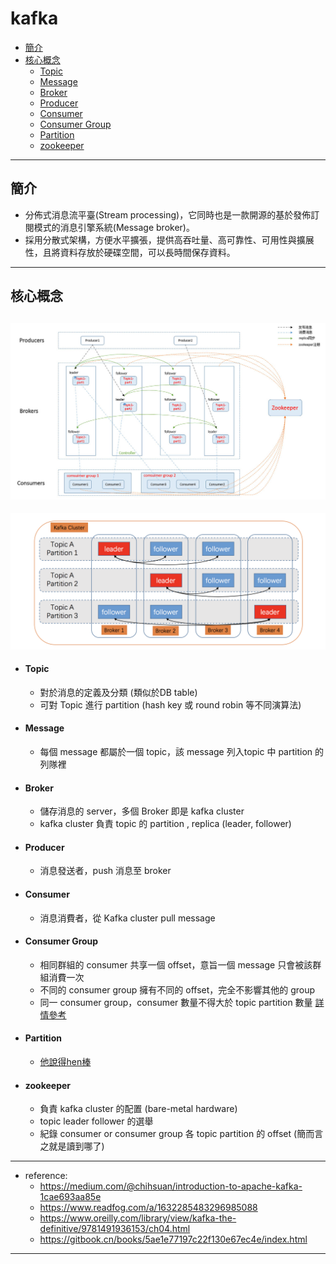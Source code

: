 # kafka
- <a href="#introduction">簡介</a>
- <a href="#concept">核心概念</a>
    - <a href="#topic">Topic</a>
    - <a href="#message">Message</a>
    - <a href="#broker">Broker</a>
    - <a href="#producer">Producer</a>
    - <a href="#consumer">Consumer</a>
    - <a href="#consumer-group">Consumer Group</a>
    - <a href="#partition">Partition</a>
    - <a href="#zookeeper">zookeeper</a>

  
-------------

## <div id="introduction">簡介</div>

- 分佈式消息流平臺(Stream processing)，它同時也是一款開源的基於發佈訂閱模式的消息引擎系統(Message broker)。
- 採用分散式架構，方便水平擴張，提供高吞吐量、高可靠性、可用性與擴展性，且將資料存放於硬碟空間，可以長時間保存資料。

-------

## <div id="concept">核心概念</div>

![title](images/1-1.jpg)
-------
![title](images/1-2.jpg)

- #### <div id="topic">Topic</div>
    - 對於消息的定義及分類 (類似於DB table)
    - 可對 Topic 進行 partition (hash key 或 round robin 等不同演算法)
    
- #### <div id="message">Message</div>
    - 每個 message 都屬於一個 topic，該 message 列入topic 中 partition 的列隊裡
    
- #### <div id="broker">Broker</div>
    - 儲存消息的 server，多個 Broker 即是 kafka cluster
    - kafka cluster 負責 topic 的 partition , replica (leader, follower) 
    
- #### <div id="producer">Producer</div>
    - 消息發送者，push 消息至 broker
    
- #### <div id="consumer">Consumer</div>
    - 消息消費者，從 Kafka cluster pull message
    
- #### <div id="consumer-group">Consumer Group</div>
    - 相同群組的 consumer 共享一個 offset，意旨一個 message 只會被該群組消費一次
    - 不同的 consumer group 擁有不同的 offset，完全不影響其他的 group
    - 同一 consumer group，consumer 數量不得大於 topic partition 數量 <a href="https://www.oreilly.com/library/view/kafka-the-definitive/9781491936153/ch04.html">詳情參考</a>

- #### <div id="partition">Partition</div>
    - <a href="https://www.oreilly.com/library/view/kafka-the-definitive/9781491936153/ch04.html">他說得hen棒</a>
    
- #### <div id="zookeeper">zookeeper</div>
    - 負責 kafka cluster 的配置 (bare-metal hardware)
    - topic leader follower 的選舉
    - 紀錄 consumer or consumer group 各 topic partition 的 offset (簡而言之就是讀到哪了)
    
-------

- reference: 
    - https://medium.com/@chihsuan/introduction-to-apache-kafka-1cae693aa85e
    - https://www.readfog.com/a/1632285483296985088
    - https://www.oreilly.com/library/view/kafka-the-definitive/9781491936153/ch04.html
    - https://gitbook.cn/books/5ae1e77197c22f130e67ec4e/index.html
    

-------









